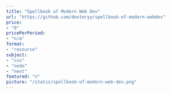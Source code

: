 ```yaml
---
title: "Spellbook of Modern Web Dev"
url: "https://github.com/dexteryy/spellbook-of-modern-webdev"
price: 
- "0"
pricePerPeriod: 
- "n/a"
format: 
- "resource"
subject: 
- "css"
- "node"
- "next"
featured: "n"
picture: "/static/spellbook-of-modern-web-dev.png"
---
```

